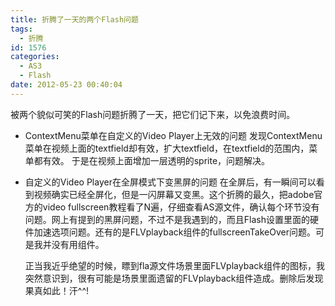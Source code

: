 ```yaml
---
title: 折腾了一天的两个Flash问题
tags:
  - 折腾
id: 1576
categories:
  - AS3
  - Flash
date: 2012-05-23 00:40:04
---
```


被两个貌似可笑的Flash问题折腾了一天，把它们记下来，以免浪费时间。

*   ContextMenu菜单在自定义的Video Player上无效的问题
发现ContextMenu菜单在视频上面的textfield却有效，扩大textfield，在textfield的范围内，菜单都有效。
于是在视频上面增加一层透明的sprite，问题解决。
*   自定义的Video Player在全屏模式下变黑屏的问题
在全屏后，有一瞬间可以看到视频确实已经全屏化，但是一闪屏幕又变黑。这个折腾的最久，把adobe官方的video fullscreen教程看了N遍，仔细查看AS源文件，确认每个环节没有问题。网上有提到的黑屏问题，不过不是我遇到的，而且Flash设置里面的硬件加速选项问题。还有的是FLVplayback组件的fullscreenTakeOver问题。可是我并没有用组件。

    正当我近乎绝望的时候，瞟到fla源文件场景里面FLVplayback组件的图标，我突然意识到，很有可能是场景里面遗留的FLVplayback组件造成。删除后发现果真如此！汗^^!